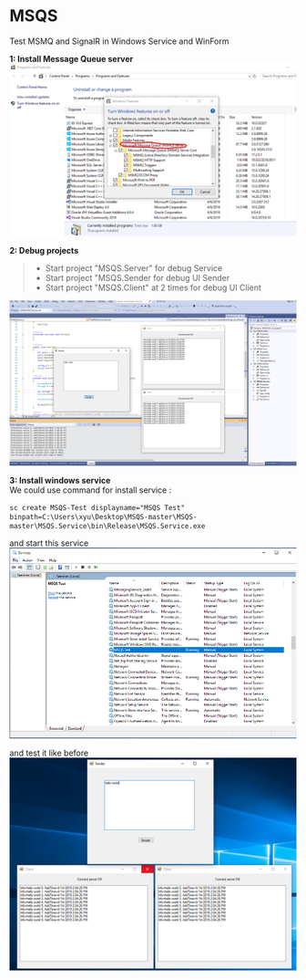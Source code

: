 # MSQS
Test MSMQ and SignalR in Windows Service and WinForm

**1: Install Message Queue server**![enter image description here](https://github.com/parisgo/MSQS/blob/master/docs/images/01.png?raw=true)

**2: Debug projects**   
>* Start project "MSQS.Server" for debug Service
>* Start project "MSQS.Sender for debug UI Sender
>* Start project "MSQS.Client" at 2 times for debug UI Client

![enter image description here](https://github.com/parisgo/MSQS/blob/master/docs/images/02.png?raw=true)

**3: Install windows service**    
We could use command for install service :
```
sc create MSQS-Test displayname="MSQS Test" binpath=C:\Users\xyu\Desktop\MSQS-master\MSQS-master\MSQS.Service\bin\Release\MSQS.Service.exe
```
and start this service 
![enter image description here](https://github.com/parisgo/MSQS/blob/master/docs/images/03.png?raw=true)

and test it like before
![enter image description here](https://github.com/parisgo/MSQS/blob/master/docs/images/04.png?raw=true)
